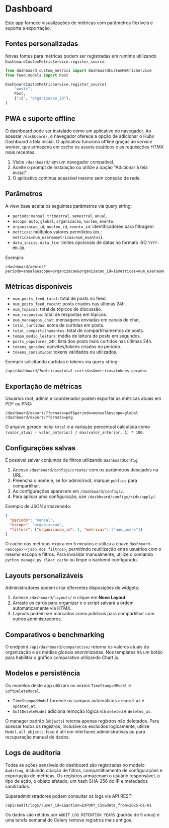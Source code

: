 # Dashboard

Este app fornece visualizações de métricas com parâmetros flexíveis e suporte a exportação.

## Fontes personalizadas

Novas fontes para métricas podem ser registradas em runtime utilizando
`DashboardCustomMetricService.register_source`:

```python
from dashboard.custom_metrics import DashboardCustomMetricService
from feed.models import Post

DashboardCustomMetricService.register_source(
    "posts",
    Post,
    {"id", "organizacao_id"},
)
```

## PWA e suporte offline

O dashboard pode ser instalado como um aplicativo no navegador. Ao acessar `/dashboard/`,
o navegador oferece a opção de adicionar o Hubx Dashboard à tela inicial. O aplicativo
funciona offline graças ao *service worker*, que armazena em cache os assets estáticos e
as requisições HTMX mais recentes.

1. Visite `/dashboard/` em um navegador compatível.
2. Aceite o prompt de instalação ou utilize a opção "Adicionar à tela inicial".
3. O aplicativo continua acessível mesmo sem conexão de rede.

## Parâmetros

A view base aceita os seguintes parâmetros via query string:

- `periodo`: `mensal`, `trimestral`, `semestral`, `anual`.
- `escopo`: `auto`, `global`, `organizacao`, `nucleo`, `evento`.
- `organizacao_id`, `nucleo_id`, `evento_id`: identificadores para filtragem.
- `metricas`: múltiplos valores permitidos (ex.: `metricas=num_users&metricas=num_eventos`).
- `data_inicio`, `data_fim`: limites opcionais de datas no formato ISO `YYYY-MM-DD`.

Exemplo:

```
/dashboard/admin/?periodo=anual&escopo=organizacao&organizacao_id=1&metricas=num_users&metricas=num_eventos
```

## Métricas disponíveis

- `num_posts_feed_total`: total de posts no feed.
- `num_posts_feed_recent`: posts criados nas últimas 24h.
- `num_topicos`: total de tópicos de discussão.
- `num_respostas`: total de respostas em tópicos.
- `num_mensagens_chat`: mensagens enviadas em canais de chat.
- `total_curtidas`: soma de curtidas em posts.
- `total_compartilhamentos`: total de compartilhamentos de posts.
- `tempo_medio_leitura`: média de leitura de posts em segundos.
- `posts_populares_24h`: lista dos posts mais curtidos nas últimas 24h.
- `tokens_gerados`: convites/tokens criados no período.
- `tokens_consumidos`: tokens validados ou utilizados.

Exemplo solicitando curtidas e tokens via query string:

```
/api/dashboard/?metricas=total_curtidas&metricas=tokens_gerados
```

## Exportação de métricas

Usuários root, admin e coordenador podem exportar as métricas atuais em PDF ou PNG:

```
/dashboard/export/?formato=pdf&periodo=mensal&escopo=global
/dashboard/export/?formato=png
```

O arquivo gerado inclui `total` e a variação percentual calculada como `(valor_atual - valor_anterior) / max(valor_anterior, 1) * 100`.

## Configurações salvas

É possível salvar conjuntos de filtros utilizando `DashboardConfig`:

1. Acesse `/dashboard/configs/create/` com os parâmetros desejados na URL.
2. Preencha o nome e, se for admin/root, marque `publico` para compartilhar.
3. As configurações aparecem em `/dashboard/configs/`.
4. Para aplicar uma configuração, use `/dashboard/configs/<id>/apply/`.

Exemplo de JSON armazenado:

```json
{
  "periodo": "mensal",
  "escopo": "organizacao",
  "filters": {"organizacao_id": 1, "metricas": ["num_users"]}
}
```

O cache das métricas expira em 5 minutos e utiliza a chave `dashboard-<escopo>-<json dos filtros>`, permitindo reutilização entre usuários com o mesmo escopo e filtros. Para invalidar manualmente, utilize o comando `python manage.py clear_cache` ou limpe o backend configurado.


## Layouts personalizáveis

Administradores podem criar diferentes disposições de widgets:

1. Acesse `/dashboard/layouts/` e clique em **Novo Layout**.
2. Arraste os cards para organizar e o script salvará a ordem automaticamente via HTMX.
3. Layouts podem ser marcados como públicos para compartilhar com outros administradores.

## Comparativos e benchmarking

O endpoint `/api/dashboard/comparativo/` retorna os valores atuais da organização e as médias globais anonimizadas.
Nos templates há um botão para habilitar o gráfico comparativo utilizando Chart.js.


## Modelos e persistência

Os modelos deste app utilizam os mixins `TimeStampedModel` e `SoftDeleteModel`.

- `TimeStampedModel` fornece os campos automáticos `created_at` e `updated_at`.
- `SoftDeleteModel` adiciona remoção lógica via `deleted` e `deleted_at`.

O manager padrão (`objects`) retorna apenas registros não deletados. Para acessar
todos os registros, inclusive os excluídos logicamente, utilize
`Model.all_objects`. Isso é útil em interfaces administrativas ou para
recuperação manual de dados.

## Logs de auditoria

Todas as ações sensíveis do dashboard são registradas no modelo `AuditLog`,
incluindo criação de filtros, compartilhamento de configurações e exportação de
métricas. Os registros armazenam o usuário responsável, o tipo de ação, o objeto
afetado, um hash SHA-256 do IP e metadados sanitizados.

Superadministradores podem consultar os logs via API REST:

```
/api/audit/logs/?user_id=1&action=EXPORT_CSV&date_from=2025-01-01
```

Os dados são retidos por `AUDIT_LOG_RETENTION_YEARS` (padrão de 5 anos) e uma
tarefa semanal do Celery remove registros mais antigos.
